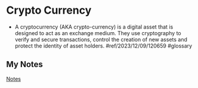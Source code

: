 # Crypto Currency
- A cryptocurrency (AKA crypto-currency) is a digital asset that is designed to act as an exchange medium. They use cryptography to verify and secure transactions, control the creation of new assets and protect the identity of asset holders. #ref/2023/12/09/120659 #glossary
## My Notes
[Notes](mynotes/crypto-currency-notes.md)
